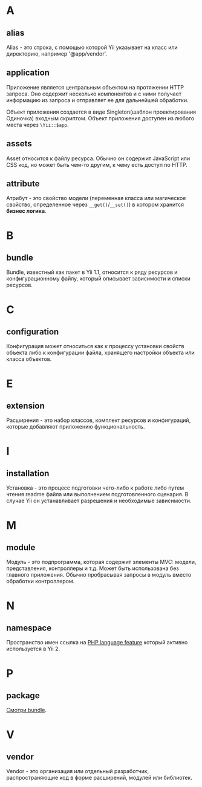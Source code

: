 # A

## alias

Alias - это строка, с помощью которой Yii указывает на класс или директорию, например '@app/vendor'.

## application

Приложение является центральным объектом на протяжении HTTP запроса. Оно содержит несколько компонентов и с ними 
получает информацию из запроса и отправляет ее для дальнейшей обработки.

Объект приложения создается в виде Singleton(шаблон проектирования Одиночка) входным скриптом. 
Объект приложения доступен из любого места через `\Yii::$app`.

## assets

Asset относится к файлу ресурса. Обычно он содержит JavaScript или CSS код, но может быть чем-то другим, к чему есть доступ по HTTP.

## attribute

Атрибут - это свойство модели (переменная класса или магическое свойство, определенное через `__get()`/`__set()`) в котором хранится **бизнес логика**.

# B

## bundle

Bundle, известный как пакет в Yii 1.1, относится к ряду ресурсов и конфигурационному файлу, который описывает зависимости и списки ресурсов.

# C

## configuration

Конфигурация может относиться как к процессу установки свойств объекта либо к конфигурации файла, хранящего настройки объекта или класса объектов.

# E

## extension

Расширения - это набор классов, комплект ресурсов и конфигураций, которые добавляют приложению функциональность.

# I

## installation

Установка - это процесс подготовки чего-либо к работе либо путем чтения readme файла или выполнением подготовленного сценария. В случае Yii он устанавливает разрешения и необходимые зависимости.

# M

## module

Модуль - это подпрограмма, которая содержит элементы MVC: модели, представления, контроллеры и т.д. Может быть использована без главного приложения. Обычно пробрасывая запросы в модуль вместо обработки контроллером.

# N

## namespace

Пространство имен ссылка на [PHP language feature](https://secure.php.net/manual/en/language.namespaces.php) который активно используется в Yii 2.

# P

## package

[Смотри bundle](#bundle).

# V

## vendor

Vendor - это организация или отдельный разработчик, распространяющие код в форме расширений, модулей или библиотек.
